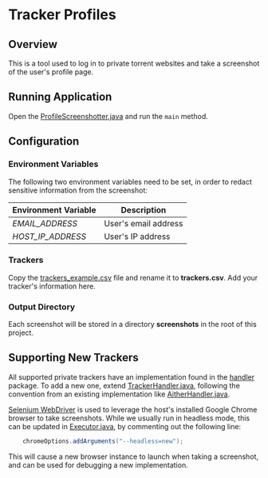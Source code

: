 # Tracker Profiles

## Overview

This is a tool used to log in to private torrent websites and take a screenshot of the user's profile page.

## Running Application

Open the [ProfileScreenshotter.java](./profile/src/main/java/me/zodac/tracker/ProfileScreenshotter.java) and run the `main` method.

## Configuration

### Environment Variables

The following two environment variables need to be set, in order to redact sensitive information from the screenshot:

| Environment Variable | Description          |
|----------------------|----------------------|
| *EMAIL_ADDRESS*      | User's email address |
| *HOST_IP_ADDRESS*    | User's IP address    |

### Trackers

Copy the [trackers_example.csv](./profile/src/main/resources/trackers_example.csv) file and rename it to **trackers.csv**. Add your tracker's
information here.

### Output Directory

Each screenshot will be stored in a directory **screenshots** in the root of this project.

## Supporting New Trackers

All supported private trackers have an implementation found in the [handler](./profile/src/main/java/me/zodac/tracker/handler) package. To add a new
one, extend [TrackerHandler.java](./profile/src/main/java/me/zodac/tracker/framework/TrackerHandler.java), following the convention from an existing
implementation like [AitherHandler.java](./profile/src/main/java/me/zodac/tracker/handler/AitherHandler.java).

[Selenium WebDriver](https://www.selenium.dev/documentation/webdriver/) is used to leverage the host's installed Google Chrome browser to take
screenshots. While we usually run in headless mode, this can be updated
in [Executor.java](./profile/src/main/java/me/zodac/tracker/util/Executor.java), by commenting out the following line:

```java
    chromeOptions.addArguments("--headless=new");
```

This will cause a new browser instance to launch when taking a screenshot, and can be used for debugging a new implementation.
